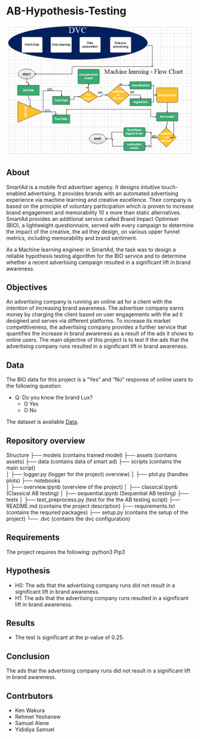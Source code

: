 # AB-Hypothesis-Testing

![Wordcloud](assets/CH.PNG?raw=true "workflow")

## About
SmartAd is a mobile first advertiser agency. It designs intuitive touch-enabled advertising. It provides brands with an automated advertising experience via machine learning and creative excellence. Their company is based on the principle of voluntary participation which is proven to increase brand engagement and memorability 10 x more than static alternatives. 
SmartAd provides an additional service called Brand Impact Optimiser (BIO), a lightweight questionnaire, served with every campaign to determine the impact of the creative, the ad they design, on various upper funnel metrics, including memorability and brand sentiment. 

As a Machine learning engineer in SmartAd, the task was to design a reliable hypothesis testing algorithm for the BIO service and to determine whether a recent advertising campaign resulted in a significant lift in brand awareness.


## Objectives
An advertising company is running an online ad for a client with the intention of increasing brand awareness. The advertiser company earns money by charging the client based on user engagements with the ad it designed and serves via different platforms. To increase its market competitiveness, the advertising company provides a further service that quantifies the increase in brand awareness as a result of the ads it shows to online users. The main objective of this project is to test if the ads that the advertising company runs resulted in a significant lift in brand awareness. 

## Data
The BIO data for this project is a “Yes” and “No” response of online users to the following question.
   - Q: Do you know the brand Lux?
		- O  Yes
		- O  No

 The dataset is available  [Data](https://drive.google.com/file/d/18lFeavnfpzVCxdtBnU7LFM_ytd2podye/view?usp=sharing).

## Repository overview
 Structure
        ├── models  (contains trained model)
        ├── assets  (contains assets)
        ├── data    (contains data of smart ad)
        ├── scripts (contains the main script)	
        │   ├── logger.py (logger for the project)
        overview)
        │   ├── plot.py (handles plots)
        ├── notebooks	
        │   ├── overview.ipynb (overview of the project)
        │   ├── classical.ipynb (Classical AB testing)
        │   ├── sequential.ipynb (Sequential AB testing)
        ├── tests 
        │   ├── test_preprocess.py (test for the the AB testing script)
        ├── README.md (contains the project description)
        ├── requirements.txt (contains the required packages)
        ├── setup.py (contains the setup of the project)
        └── .dvc (contains the dvc configuration)

## Requirements
The project requires the following:
python3
Pip3

## Hypothesis
- H0: The ads that the advertising company runs did not result in a significant lift in brand awareness.
- H1: The ads that the advertising company runs resulted in a significant lift in brand awareness.

## Results
- The test is significant at the p-value of 0.25.


## Conclusion
The ads that the advertising company runs did not result in a significant lift in brand awareness.

## Contrbutors
- Ken Wakura
- Rehmet Yeshanew
- Samuel Alene
- Yididiya Samuel